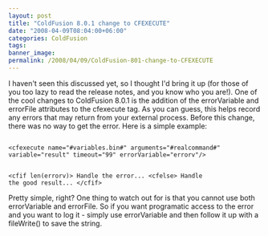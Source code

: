 ```yaml
---
layout: post
title: "ColdFusion 8.0.1 change to CFEXECUTE"
date: "2008-04-09T08:04:00+06:00"
categories: ColdFusion 
tags: 
banner_image: 
permalink: /2008/04/09/ColdFusion-801-change-to-CFEXECUTE
---
```


I haven't seen this discussed yet, so I thought I'd bring it up (for those of you too lazy to read the release notes, and you know who you are!). One of the cool changes to ColdFusion 8.0.1 is the addition of the errorVariable and errorFile attributes to the cfexecute tag. As you can guess, this helps record any errors that may return from your external process. Before this change, there was no way to get the error. Here is a simple example:

<code>
&lt;cfexecute name="#variables.bin#" arguments="#realcommand#" variable="result" timeout="99" errorVariable="errorv"/&gt;
	
&lt;cfif len(errorv)&gt;
Handle the error...
&lt;cfelse&gt;
Handle the good result...
&lt;/cfif&gt;
</code>

Pretty simple, right? One thing to watch out for is that you cannot use both errorVariable and errorFile. So if you want programatic access to the error and you want to log it - simply use errorVariable and then follow it up with a fileWrite() to save the string.